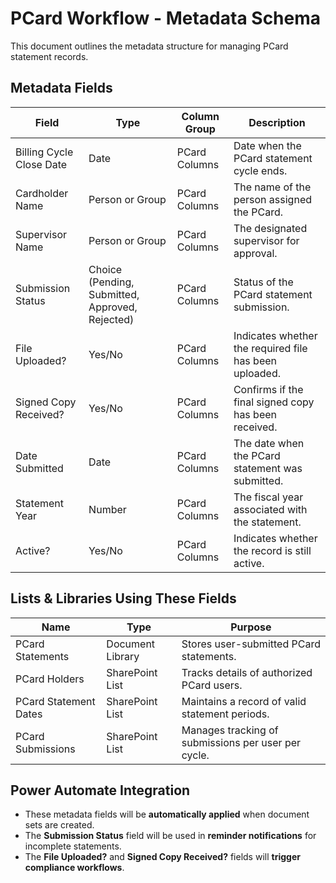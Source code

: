 # PCard Workflow - Metadata Schema

This document outlines the metadata structure for managing PCard statement records.

## **Metadata Fields**
| **Field**               | **Type**           | **Column Group** | **Description** |
|-------------------------|-------------------|-----------------|----------------|
| Billing Cycle Close Date | Date | PCard Columns | Date when the PCard statement cycle ends. |
| Cardholder Name | Person or Group | PCard Columns | The name of the person assigned the PCard. |
| Supervisor Name | Person or Group | PCard Columns | The designated supervisor for approval. |
| Submission Status | Choice (Pending, Submitted, Approved, Rejected) | PCard Columns | Status of the PCard statement submission. |
| File Uploaded? | Yes/No | PCard Columns | Indicates whether the required file has been uploaded. |
| Signed Copy Received? | Yes/No | PCard Columns | Confirms if the final signed copy has been received. |
| Date Submitted | Date | PCard Columns | The date when the PCard statement was submitted. |
| Statement Year | Number | PCard Columns | The fiscal year associated with the statement. |
| Active? | Yes/No | PCard Columns | Indicates whether the record is still active. |

## **Lists & Libraries Using These Fields**
| **Name**                 | **Type**            | **Purpose** |
|-------------------------|-------------------|----------------|
| PCard Statements | Document Library | Stores user-submitted PCard statements. |
| PCard Holders | SharePoint List | Tracks details of authorized PCard users. |
| PCard Statement Dates | SharePoint List | Maintains a record of valid statement periods. |
| PCard Submissions | SharePoint List | Manages tracking of submissions per user per cycle. |

## **Power Automate Integration**
- These metadata fields will be **automatically applied** when document sets are created.
- The **Submission Status** field will be used in **reminder notifications** for incomplete statements.
- The **File Uploaded?** and **Signed Copy Received?** fields will **trigger compliance workflows**.

